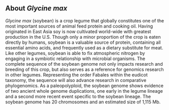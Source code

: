 About *Glycine max*
-------------------

*Glycine max* (soybean) is a crop legume that globally constitutes one
of the most important sources of animal feed protein and cooking oil.
Having originated in East Asia soy is now cultivated world-wide with
greatest production in the U.S. Though only a minor proportion of the
crop is eaten directly by humans, soybean is a valuable source of
protein, containing all essential amino acids, and frequently used as a
dietary substitute for meat. Like other legumes, soybean is able to fix
atmospheric nitrogen by engaging in a symbiotic relationship with
microbial organisms. The complete sequence of the soybean genome not
only impacts research and breeding of this crop, but also serves as a
reference for genomics research in other legumes. Representing the order
Fabales within the eudicot taxonomy, the sequence will also advance
research in comparative phylogenomics. As a paleopolyploid, the soybean
genome shows evidence of two ancient whole genome duplications, one
early in the legume lineage and a second more recent event specific to
the soybean lineage. The soybean genome has 20 chromosomes and an
estimated size of 1,115 Mb.
